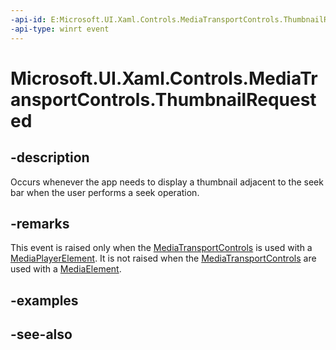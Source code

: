 ```yaml
---
-api-id: E:Microsoft.UI.Xaml.Controls.MediaTransportControls.ThumbnailRequested
-api-type: winrt event
---
```


<!-- Event syntax
public event Windows.Foundation.TypedEventHandler ThumbnailRequested<Windows.UI.Xaml.Controls.MediaTransportControls,  Windows.UI.Xaml.Media.MediaTransportControlsThumbnailRequestedEventArgs>
-->

# Microsoft.UI.Xaml.Controls.MediaTransportControls.ThumbnailRequested

## -description
Occurs whenever the app needs to display a thumbnail adjacent to the seek bar when the user performs a seek operation.

## -remarks
This event is raised only when the [MediaTransportControls](mediatransportcontrols.md) is used with a [MediaPlayerElement](mediaplayerelement.md). It is not raised when the [MediaTransportControls](mediatransportcontrols.md) are used with a [MediaElement](mediaelement.md).

## -examples

## -see-also
